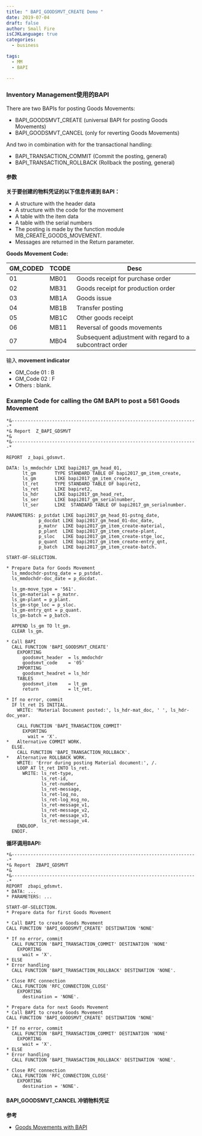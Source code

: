 ```yaml
---
title: " BAPI_GOODSMVT_CREATE Demo "
date: 2019-07-04
draft: false
author: Small Fire
isCJKLanguage: true
categories: 
  - business

tags: 
  - MM
  - BAPI

---
```


### Inventory Management使用的BAPI

There are two BAPIs for posting Goods Movements:

- BAPI_GOODSMVT_CREATE (universal BAPI for posting Goods Movements)
- BAPI_GOODSMVT_CANCEL (only for reverting Goods Movements)

And two in combination with for the transactional handling:

- BAPI_TRANSACTION_COMMIT (Commit the posting, general)
- BAPI_TRANSACTION_ROLLBACK (Rollback the posting, general)

#### 参数

**关于要创建的物料凭证的以下信息传递到 BAPI：**

- A structure with the header data
- A structure with the code for the movement
- A table with the item data
- A table with the serial numbers
- The posting is made by the function module MB_CREATE_GOODS_MOVEMENT.
- Messages are returned in the Return parameter.

**Goods Movement Code:**

| GM_CODED | TCODE | Desc                                                     |
| -------- | ----- | -------------------------------------------------------- |
| 01       | MB01  | Goods receipt for purchase order                         |
| 02       | MB31  | Goods receipt for production order                       |
| 03       | MB1A  | Goods issue                                              |
| 04       | MB1B  | Transfer posting                                         |
| 05       | MB1C  | Other goods receipt                                      |
| 06       | MB11  | Reversal of goods movements                              |
| 07       | MB04  | Subsequent adjustment with regard to a subcontract order |

输入 **movement indicator**

- GM_Code 01 : B
- GM_Code 02 : F
- Others : blank.

### Example Code for calling the GM BAPI to post a 561 Goods Movement

```JS
*&---------------------------------------------------------------------*
*& Report  Z_BAPI_GDSMVT
*&
*&---------------------------------------------------------------------*
 
REPORT  z_bapi_gdsmvt.
 
DATA: ls_mmdochdr LIKE bapi2017_gm_head_01,
      lt_gm       TYPE STANDARD TABLE OF bapi2017_gm_item_create,
      ls_gm       LIKE bapi2017_gm_item_create,
      lt_ret      TYPE STANDARD TABLE OF bapiret2,
      ls_ret      LIKE bapiret2,
      ls_hdr      LIKE bapi2017_gm_head_ret,
      ls_ser      LIKE bapi2017_gm_serialnumber,
      lt_ser      LIKE  STANDARD TABLE OF bapi2017_gm_serialnumber.
 
PARAMETERS: p_pstdat LIKE bapi2017_gm_head_01-pstng_date,
            p_docdat LIKE bapi2017_gm_head_01-doc_date,
            p_matnr  LIKE bapi2017_gm_item_create-material,
            p_plant  LIKE bapi2017_gm_item_create-plant,
            p_sloc   LIKE bapi2017_gm_item_create-stge_loc,
            p_quant  LIKE bapi2017_gm_item_create-entry_qnt,
            p_batch  LIKE bapi2017_gm_item_create-batch.
 
START-OF-SELECTION.
 
* Prepare Data for Goods Movement
  ls_mmdochdr-pstng_date = p_pstdat.
  ls_mmdochdr-doc_date = p_docdat.
 
  ls_gm-move_type = '561'.
  ls_gm-material = p_matnr.
  ls_gm-plant = p_plant.
  ls_gm-stge_loc = p_sloc.
  ls_gm-entry_qnt = p_quant.
  ls_gm-batch = p_batch.
 
  APPEND ls_gm TO lt_gm.
  CLEAR ls_gm.
 
* Call BAPI
  CALL FUNCTION 'BAPI_GOODSMVT_CREATE'
    EXPORTING
      goodsmvt_header  = ls_mmdochdr
      goodsmvt_code    = '05'
    IMPORTING
      goodsmvt_headret = ls_hdr
    TABLES
      goodsmvt_item    = lt_gm
      return           = lt_ret.
 
* If no error, commit
  IF lt_ret IS INITIAL.
    WRITE: 'Material Document posted:', ls_hdr-mat_doc, ' ', ls_hdr-doc_year.
 
    CALL FUNCTION 'BAPI_TRANSACTION_COMMIT'
      EXPORTING
        wait = 'X'.
*   Alternative COMMIT WORK.
  ELSE.
    CALL FUNCTION 'BAPI_TRANSACTION_ROLLBACK'.
*   Alternative ROLLBACK WORK.
    WRITE: 'Error during posting Material document:', /.
    LOOP AT lt_ret INTO ls_ret.
      WRITE: ls_ret-type,
             ls_ret-id,
             ls_ret-number,
             ls_ret-message,
             ls_ret-log_no,
             ls_ret-log_msg_no,
             ls_ret-message_v1,
             ls_ret-message_v2,
             ls_ret-message_v3,
             ls_ret-message_v4.
    ENDLOOP.
  ENDIF.
```



**循环调用BAPI:**

```JS
*&---------------------------------------------------------------------*
*& Report  ZBAPI_GDSMVT
*&
*&---------------------------------------------------------------------*
REPORT  zbapi_gdsmvt. 
* DATA: ...
* PARAMETERS: ...
 
START-OF-SELECTION.
* Prepare data for first Goods Movement
 
* Call BAPI to create Goods Movement
CALL FUNCTION 'BAPI_GOODSMVT_CREATE' DESTINATION 'NONE'
 
* If no error, commit
  CALL FUNCTION 'BAPI_TRANSACTION_COMMIT' DESTINATION 'NONE'
    EXPORTING
      wait = 'X'.
* ELSE
* Error handling 
  CALL FUNCTION 'BAPI_TRANSACTION_ROLLBACK' DESTINATION 'NONE'.
 
* Close RFC connection
  CALL FUNCTION 'RFC_CONNECTION_CLOSE'
    EXPORTING
      destination = 'NONE'.
 
* Prepare data for next Goods Movement
* Call BAPI to create Goods Movement
CALL FUNCTION 'BAPI_GOODSMVT_CREATE' DESTINATION 'NONE'
 
* If no error, commit
  CALL FUNCTION 'BAPI_TRANSACTION_COMMIT' DESTINATION 'NONE'
    EXPORTING
      wait = 'X'.
* ELSE
* Error handling 
  CALL FUNCTION 'BAPI_TRANSACTION_ROLLBACK' DESTINATION 'NONE'.
 
* Close RFC connection
  CALL FUNCTION 'RFC_CONNECTION_CLOSE'
    EXPORTING
      destination = 'NONE'.
```

#### BAPI_GOODSMVT_CANCEL 冲销物料凭证



**参考**

- [Goods Movements with BAPI](https://wiki.scn.sap.com/wiki/display/ERPSCM/Goods+Movements+with+BAPI)